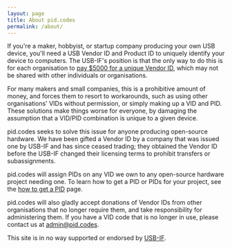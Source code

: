 ```yaml
---
layout: page
title: About pid.codes
permalink: /about/
---
```


If you're a maker, hobbyist, or startup company producing your own USB device, you'll need a USB Vendor ID and Product ID to uniquely identify your device to computers. The USB-IF's position is that the only way to do this is for each organisation to [pay $5000 for a unique Vendor ID](http://www.usb.org/developers/vendor/), which may not be shared with other individuals or organisations.

For many makers and small companies, this is a prohibitive amount of money, and forces them to resort to workarounds, such as using other organisations' VIDs without permission, or simply making up a VID and PID. These solutions make things worse for everyone, by damaging the assumption that a VID/PID combination is unique to a given device.

pid.codes seeks to solve this issue for anyone producing open-source hardware. We have been gifted a Vendor ID by a company that was issued one by USB-IF and has since ceased trading; they obtained the Vendor ID before the USB-IF changed their licensing terms to prohibit transfers or subassignments.

pid.codes will assign PIDs on any VID we own to any open-source hardware project needing one. To learn how to get a PID or PIDs for your project, see the [how to get a PID](/howto/) page.

pid.codes will also gladly accept donations of Vendor IDs from other organisations that no longer require them, and take responsibility for administering them. If you have a VID code that is no longer in use, please contact us at [admin@pid.codes](admin@pid.codes).

This site is in no way supported or endorsed by [USB-IF](http://www.usb.org/).
